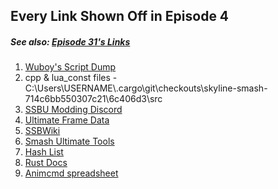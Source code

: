 ## Every Link Shown Off in Episode 4
##### See also: [Episode 31's Links](https://github.com/LilyLavender/ssbu-mod-workshop/blob/main/episode31/links.md)

1) [Wuboy's Script Dump](https://github.com/WuBoytH/SSBU-Dumped-Scripts/tree/main/smashline)
2) cpp & lua_const files - C:\Users\USERNAME\\.cargo\git\checkouts\skyline-smash-714c6bb550307c21\6c406d3\src
3) [SSBU Modding Discord](https://discord.gg/ASJyTrZ)
4) [Ultimate Frame Data](https://ultimateframedata.com/smash)
5) [SSBWiki](https://www.ssbwiki.com/)
6) [Smash Ultimate Tools](https://smashultimatetools.com/)
7) [Hash List](https://raw.githubusercontent.com/ultimate-research/param-labels/master/ParamLabels.csv)
8) [Rust Docs](https://ultimate-research.github.io/skyline-rs-template/doc/smash/index.html)
9) [Animcmd spreadsheet](https://docs.google.com/spreadsheets/d/1q_TpWoQkr9YWgQ7fc3JpHuU9zKfCLtl80Uodcyc0NPY/edit#gid=0)